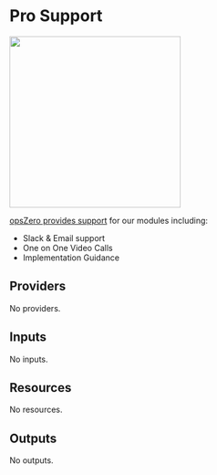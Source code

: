 <!-- BEGIN_TF_DOCS -->

# Pro Support

<a href="https://www.opszero.com"><img src="https://media.opszero.com/insights/brands/logo/2023/04/26/02/04/12/opsZero_logo.svg" width="300px"/></a>

[opsZero provides support](https://www.opszero.com) for our modules including:

- Slack & Email support
- One on One Video Calls
- Implementation Guidance
## Providers

No providers.
## Inputs

No inputs.
## Resources

No resources.
## Outputs

No outputs.
<!-- END_TF_DOCS -->
